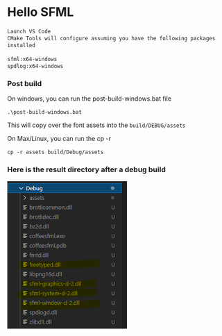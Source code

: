 # Hello SFML

```
Launch VS Code
CMake Tools will configure assuming you have the following packages installed

sfml:x64-windows
spdlog:x64-windows
```

### Post build

On windows, you can run the post-build-windows.bat file

```
.\post-build-windows.bat
```

This will copy over the font assets into the `build/DEBUG/assets`

On Max/Linux, you can run the cp -r

```
cp -r assets build/Debug/assets
```

### Here is the result directory after a debug build

![Screenshot](doc/debug-libs-screenshot.PNG)
